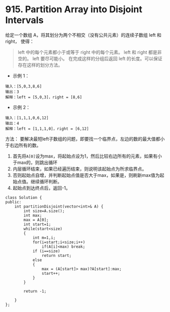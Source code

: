 # 915. Partition Array into Disjoint Intervals
给定一个数组 A，将其划分为两个不相交（没有公共元素）的连续子数组 left 和 right， 使得：

> left 中的每个元素都小于或等于 right 中的每个元素。
> left 和 right 都是非空的。
> left 要尽可能小。
> 在完成这样的分组后返回 left 的长度。可以保证存在这样的划分方法。

 

- 示例 1：
```
输入：[5,0,3,8,6]
输出：3
解释：left = [5,0,3]，right = [8,6]
```
- 示例 2：
```
输入：[1,1,1,0,6,12]
输出：4
解释：left = [1,1,1,0]，right = [6,12]
```

方法： 要解决最短left子数组的问题，即要找一个临界点，左边的数的最大值都小于右边所有的数。
1. 首先将`A[0]`设为max，将起始点设为1，然后比较右边所有的元素，如果有小于max的，则跳出循环
2. 内层循环结束，如果已经遍历结束，则说明该起始点为所求临界点。
3. 否则起始点自增，并判断起始点值是否大于max，如果是，则刷新max值为起始点值。继续循环判断。
4. 起始点到达终点后，返回-1。

```
class Solution {
public:
    int partitionDisjoint(vector<int>& A) {
        int size=A.size();
        int max;
        max = A[0];
        int start=1;
        while(start<size)
        {
            int m=1,i;
            for(i=start;i<size;i++)
                if(A[i]<max) break;
            if (i==size)
                return start;
            else
            {
                max = (A[start]> max)?A[start]:max;
                start++;
            }
        }

        return -1;

    }
};
```
